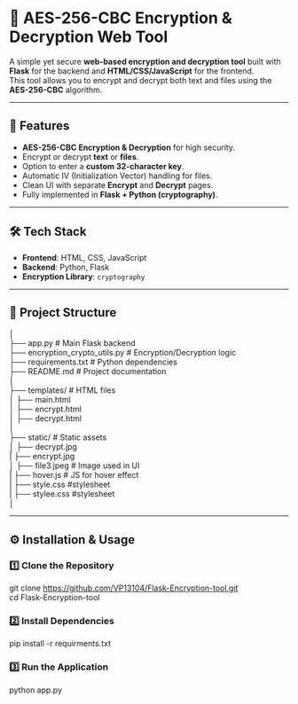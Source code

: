 # 🔐 AES-256-CBC Encryption & Decryption Web Tool

A simple yet secure **web-based encryption and decryption tool** built with **Flask** for the backend and **HTML/CSS/JavaScript** for the frontend.  
This tool allows you to encrypt and decrypt both text and files using the **AES-256-CBC** algorithm.

---

## 📌 Features
- **AES-256-CBC Encryption & Decryption** for high security.
- Encrypt or decrypt **text** or **files**.
- Option to enter a **custom 32-character key**.
- Automatic IV (Initialization Vector) handling for files.
- Clean UI with separate **Encrypt** and **Decrypt** pages.
- Fully implemented in **Flask + Python (cryptography)**.

---

## 🛠 Tech Stack
- **Frontend**: HTML, CSS, JavaScript
- **Backend**: Python, Flask
- **Encryption Library**: `cryptography`

---

## 📂 Project Structure
│<br>
├── app.py # Main Flask backend <br>
├── encryption_crypto_utils.py # Encryption/Decryption logic<br>
├── requirements.txt # Python dependencies<br>
├── README.md # Project documentation<br>
│<br>
├── templates/ # HTML files<br>
│ ├── main.html<br>
│ ├── encrypt.html<br>
│ ├── decrypt.html<br>
│<br>
├── static/ # Static assets<br>
│ ├── decrypt.jpg<br>
| ├── encrypt.jpg<br>
│ ├── file3.jpeg # Image used in UI<br>
| ├── hover.js # JS for hover effect<br>
| ├── style.css #stylesheet <br>
| ├── stylee.css #stylesheet <br>
│<br>

---


## ⚙️ Installation & Usage

### 1️⃣ Clone the Repository
git clone https://github.com/VP13104/Flask-Encryption-tool.git <br>
cd Flask-Encryption-tool

### 2️⃣ Install Dependencies
pip install -r requirments.txt

### 3️⃣ Run the Application
python app.py
